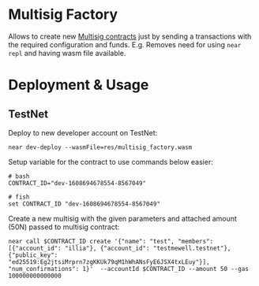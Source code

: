 # Multisig Factory

Allows to create new [Multisig contracts](../multisig) just by sending a transactions with the required configuration and funds.
E.g. Removes need for using `near repl` and having wasm file available.

# Deployment & Usage

## TestNet

Deploy to new developer account on TestNet:

```
near dev-deploy --wasmFile=res/multisig_factory.wasm
```

Setup variable for the contract to use commands below easier:

```
# bash
CONTRACT_ID="dev-1608694678554-8567049"

# fish
set CONTRACT_ID "dev-1608694678554-8567049"
```

Create a new multisig with the given parameters and attached amount (50N) passed to multisig contract:

```
near call $CONTRACT_ID create '{"name": "test", "members": [{"account_id": "illia"}, {"account_id": "testmewell.testnet"}, {"public_key": "ed25519:Eg2jtsiMrprn7zgKKUk79qM1hWhANsFyE6JSX4txLEuy"}], "num_confirmations": 1}'  --accountId $CONTRACT_ID --amount 50 --gas 100000000000000
```

